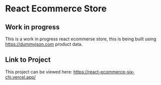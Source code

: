 # React Ecommerce Store

## Work in progress

This is a work in progress react ecommerse store, this is being built using https://dummyjson.com product data.

## Link to Project

This project can be viewed here: https://react-ecommerce-six-chi.vercel.app/